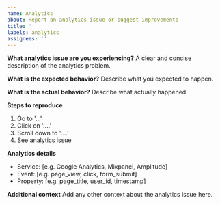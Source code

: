 ```yaml
---
name: Analytics
about: Report an analytics issue or suggest improvements
title: ''
labels: analytics
assignees: ''
---
```


**What analytics issue are you experiencing?**
A clear and concise description of the analytics problem.

**What is the expected behavior?**
Describe what you expected to happen.

**What is the actual behavior?**
Describe what actually happened.

**Steps to reproduce**
1. Go to '...'
2. Click on '....'
3. Scroll down to '....'
4. See analytics issue

**Analytics details**
- Service: [e.g. Google Analytics, Mixpanel, Amplitude]
- Event: [e.g. page_view, click, form_submit]
- Property: [e.g. page_title, user_id, timestamp]

**Additional context**
Add any other context about the analytics issue here.
